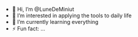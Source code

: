 - 👋 Hi, I’m @LuneDeMiniut
- 👀 I’m interested in applying the tools to daily life
- 🌱 I’m currently learning everything 
- ⚡ Fun fact: ...

<!---
LuneDeMiniut/LuneDeMiniut is a ✨ special ✨ repository because its `README.md` (this file) appears on your GitHub profile.
You can click the Preview link to take a look at your changes.
--->

